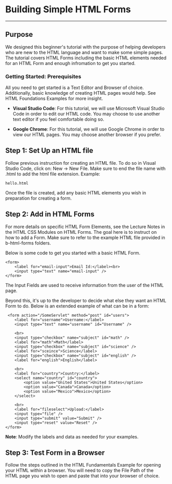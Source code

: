 # Building Simple HTML Forms
---
## Purpose

We designed this beginner's tutorial with the purpose of helping developers who are new to the HTML language and want to make some simple pages. The tutorial covers HTML Forms including the basic HTML elements needed for an HTML Form and enough infromation to get you started. 

### Getting Started: Prerequisites

All you need to get started is a Text Editor and Browser of choice. Additionally, basic knowledge of creating HTML pages would help. See HTML Foundations Examples for more insight.

- **Visual Studio Code**: For this tutorial, we will use Microsoft Visual Studio Code in order to edit our HTML code. You may choose to use another text editor if you feel comfortable doing so.

- **Google Chrome**: For this tutorial, we will use Google Chrome in order to view our HTML pages. You may choose another browser if you prefer.

## Step 1: Set Up an HTML file

Follow previous instruction for creating an HTML file. To do so in Visual Studio Code, click on: New -> New File. Make sure to end the file name with .html to add the html file extension. Example:

    hello.html

Once the file is created, add any basic HTML elements you wish in preparation for creating a form.

## Step 2: Add in HTML Forms

For more details on specific HTML Form Elements, see the Lecture Notes in the HTML CSS Modules on HTML Forms. The goal here is to instruct on how to add a Form. Make sure to refer to the example HTML file provided in b-html-forms folders.

Below is some code to get you started with a basic HTML Form.

    <form>
        <label for="email-input">Email Id:</label><br> 
        <input type="text" name="email-input" />
    </form>

The Input Fields are used to receive information from the user of the HTML page.

Beyond this, it's up to the developer to decide what else they want an HTML Form to do. Below is an extended example of what can be in a form:

     <form action="/SomeServlet" method="post" id="users"> 
        <label for="username">Username:</label> 
        <input type="text" name="username" id="Username" />

        <br> 
        <input type="checkbox" name="subject" id="math" /> 
        <label for="math">Math</label> 
        <input type="checkbox" name="subject" id="science" /> 
        <label for="sceince">Science</label> 
        <input type="checkbox" name="subject" id="english" /> 
        <label for="english">English</label> 

        <br>
        <label for="country">Country:</label> 
        <select name="country" id="country"> 
            <option value="United States">United States</option> 
            <option value="Canada">Canada</option> 
            <option value="Mexico">Mexico</option> 
        </select>

        <br>
        <label for="fileselect">Upload:</label> 
        <input type="file" />
        <input type="submit" value="Submit" /> 
        <input type="reset" value="Reset" /> 
    </form> 


**Note**: Modify the labels and data as needed for your examples.

## Step 3: Test Form in a Browser

Follow the steps outlined in the HTML Fundamentals Example for opening your HTML within a browser. You will need to copy the File Path of the HTML page you wish to open and paste that into your browser of choice.